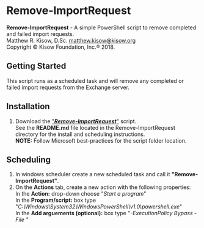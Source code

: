 # Remove-ImportRequest
**Remove-ImportRequest** - A simple PowerShell script to remove completed and failed import requests.  
Matthew R. Kisow, D.Sc. <matthew.kisow@kisow.org>  
Copyright &copy; Kisow Foundation, Inc.&reg; 2018.  

## Getting Started
This script runs as a scheduled task and will remove any completed or failed import requests from the Exchange server.  

## Installation
1. Download the ["_**Remove-ImportRequest**_"](https://github.com/DoctorKisow/Remove-ImportRequest.git) script.  
   See the **README.md** file located in the Remove-ImportRequest directory for the install and scheduling instructions.    
   **NOTE:** Follow Microsoft best-practices for the script folder location.  

## Scheduling
1. In windows scheduler create a new scheduled task and call it **"Remove-ImportRequest"**.  
2. On the **Actions** tab, create a new action with the following properties:  
   In the **Action:** drop-down choose "_Start a program_"  
   In the **Program/script:** box type "_C:\Windows\System32\WindowsPowerShell\v1.0\powershell.exe_"  
   In the **Add arguements (optional):** box type "_-ExecutionPolicy Bypass -File "_<script location>_\Remove-ImportRequest.ps1"_"  
     **NOTE:** Yes the "_<script location>_" can be a UNC path and should be enclosed with punctuation.  
3. On the **Triggers** tab, create a new trigger with the following properties:  
   In the **Begin the task:** drop-down choose "_On a schedule_"  
   Choose the **Daily** radio button then select _<any date>_ and _<any time>_.  
         
## License
License (GPL v3.0)

This program is free software: you can redistribute it and/or modify it under the terms of the GNU General Public License as published by the Free Software Foundation, either version 3 of the License, or (at your option) any later version.

This program is distributed in the hope that it will be useful, but WITHOUT ANY WARRANTY; without even the implied warranty of MERCHANTABILITY or FITNESS FOR A PARTICULAR PURPOSE.  See the GNU General Public License for more details.

You should have received a copy of the GNU General Public License along with this program.  If not, see <http://www.gnu.org/licenses/>.
